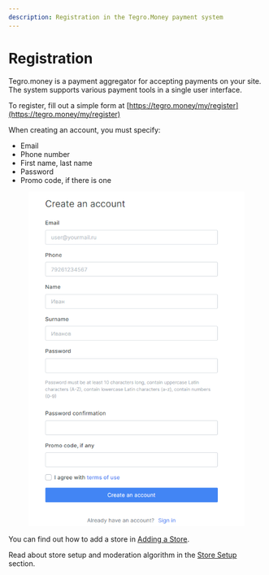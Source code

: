```yaml
---
description: Registration in the Tegro.Money payment system
---
```


# Registration

Tegro.money is a payment aggregator for accepting payments on your site. The system supports various payment tools in a single user interface.

To register, fill out a simple form at [https://tegro.money/my/register](https://tegro.money/my/register)

When creating an account, you must specify:

* Email
* Phone number
* First name, last name
* Password
* Promo code, if there is one

<figure><img src="../../../.gitbook/assets/image (36).png" alt=""><figcaption></figcaption></figure>

You can find out how to add a store in [Adding a Store](../adding-a-store.md).

Read about store setup and moderation algorithm in the [Store Setup ](../store-setup/)section.
